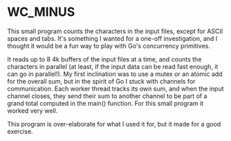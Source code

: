 # WC_MINUS

This small program counts the characters in the input files, except for 
ASCII spaces and tabs.  It's something I wanted for a one-off investigation,
and I thought it would be a fun way to play with Go's concurrency primitives.

It reads up to 8 4k buffers of the input files at a time,  and counts the 
characters in parallel (at least, if the input data can be read fast enough, it can
go in parallel!).  My first inclination was to use a mutex or an atomic add for the overall
sum, but in the spirit of Go I stuck with channels for communication.  Each worker thread
tracks its own sum, and when the input channel closes, they send their sum to another channel
to be part of a grand total computed in the main() function.  For this
small program it worked very well.

This program is over-elaborate for what I used it for, but it made for a good
exercise.
